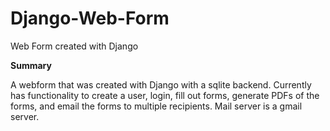# Django-Web-Form
Web Form created with Django 

**Summary**

A webform that was created with Django with a sqlite backend. Currently has functionality to create a user, login, fill out
forms, generate PDFs of the forms, and email the forms to multiple recipients. Mail server is a gmail server.

